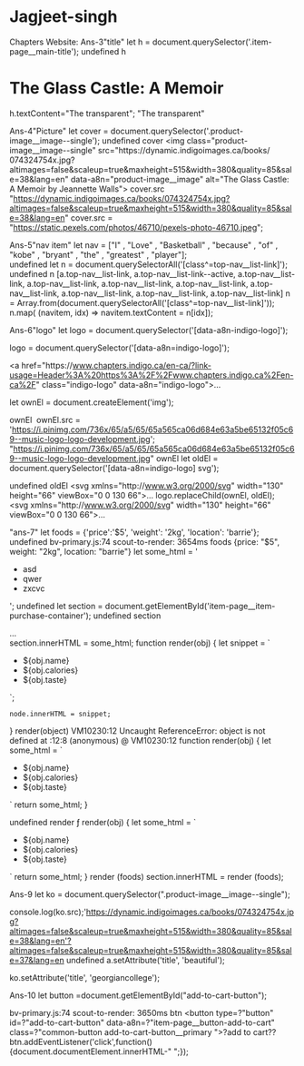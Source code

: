 # Jagjeet-singh
Chapters Website:
Ans-3"title"
let h = document.querySelector('.item-page__main-title');
undefined
h 
<h1 title=​"The Glass Castle:​ A Memoir" data-a8n=​"item-page__main-title" class=​"item-page__main-title" style=​"word-wrap:​ break-word;​">​The Glass Castle: A Memoir​</h1>​
h.textContent="The transparent";
"The transparent"

Ans-4"Picture"
let cover = document.querySelector('.product-image__image--single');
undefined
cover
<img class=​"product-image__image--single" src=​"https:​/​/​dynamic.indigoimages.ca/​books/​074324754x.jpg?altimages=false&scaleup=true&maxheight=515&width=380&quality=85&sale=38&lang=en" data-a8n=​"product-image__image" alt=​"The Glass Castle:​ A Memoir by Jeannette Walls">​
cover.src
"https://dynamic.indigoimages.ca/books/074324754x.jpg?altimages=false&scaleup=true&maxheight=515&width=380&quality=85&sale=38&lang=en"
cover.src = "https://static.pexels.com/photos/46710/pexels-photo-46710.jpeg";

Ans-5"nav item"
let nav = ["I" , "Love" , "Basketball" , "because" , "of" , "kobe" , "bryant" , "the" , "greatest" , "player"];    
undefined
let n = document.querySelectorAll('[class^=top-nav__list-link]');
undefined
n
 [a.top-nav__list-link, a.top-nav__list-link--active, a.top-nav__list-link, a.top-nav__list-link, a.top-nav__list-link, a.top-nav__list-link, a.top-nav__list-link, a.top-nav__list-link, a.top-nav__list-link, a.top-nav__list-link]
n = Array.from(document.querySelectorAll('[class^=top-nav__list-link]'));
n.map( (navitem, idx) => navitem.textContent = n[idx]);

Ans-6"logo"
let logo = document.querySelector('[data-a8n-indigo-logo]');

 logo = document.querySelector('[data-a8n=indigo-logo]');

<a href=​"https:​/​/​www.chapters.indigo.ca/​en-ca/​?link-usage=Header%3A%20https%3A%2F%2Fwww.chapters.indigo.ca%2Fen-ca%2F" class=​"indigo-logo" data-a8n=​"indigo-logo">​…​</a>​

let ownEl = document.createElement('img');


ownEl
<img>​
ownEl.src = 'https://i.pinimg.com/736x/65/a5/65/65a565ca06d684e63a5be65132f05c69--music-logo-logo-development.jpg';
"https://i.pinimg.com/736x/65/a5/65/65a565ca06d684e63a5be65132f05c69--music-logo-logo-development.jpg"
ownEl
let oldEl = document.querySelector('[data-a8n=indigo-logo] svg');

undefined
oldEl
<svg xmlns=​"http:​/​/​www.w3.org/​2000/​svg" width=​"130" height=​"66" viewBox=​"0 0 130 66">​…​</svg>​
logo.replaceChild(ownEl, oldEl);
<svg xmlns=​"http:​/​/​www.w3.org/​2000/​svg" width=​"130" height=​"66" viewBox=​"0 0 130 66">​…​</svg>​

"ans-7"
let foods = {'price':'$5', 'weight': '2kg', 'location': 'barrie'};
undefined
bv-primary.js:74 scout-to-render: 3654ms
foods
{price: "$5", weight: "2kg", location: "barrie"}
let some_html = '<ul> <li> asd</li> <li> qwer </li> <li> zxcvc </li> </ul>';
undefined
let section = document.getElementById('item-page__item-purchase-container');
undefined
section
<section class=​"item-purchase__container" id=​"item-page__item-purchase-container" aria-labelledby=​"product-purchase-label" data-a8n=​"item-purchase-container">​…​</section>​
section.innerHTML = some_html;
function render(obj) {
   let snippet = `
   <ul>
    <li>${obj.name}</li>
    <li>${obj.calories}</li>
    <li>${obj.taste}</li>
   </ul>
   `;

	node.innerHTML = snippet;
}
render(object)
VM10230:12 Uncaught ReferenceError: object is not defined
    at <anonymous>:12:8
(anonymous) @ VM10230:12
function render(obj) {
   let some_html = `
   <ul>
    <li>${obj.name}</li>
    <li>${obj.calories}</li>
    <li>${obj.taste}</li>
   </ul>
   `
return some_html;
}

undefined
render
ƒ render(obj) {
   let some_html = `
   <ul>
    <li>${obj.name}</li>
    <li>${obj.calories}</li>
    <li>${obj.taste}</li>
   </ul>
   `
return some_html;
}
render (foods)
section.innerHTML = render (foods);


Ans-9
let ko = document.querySelector(".product-image__image--single");


console.log(ko.src);'https://dynamic.indigoimages.ca/books/074324754x.jpg?altimages=false&scaleup=true&maxheight=515&width=380&quality=85&sale=38&lang=en'?altimages=false&scaleup=true&maxheight=515&width=380&quality=85&sale=37&lang=en
undefined
a.setAttribute('title', 'beautiful');


ko.setAttribute('title', 'georgiancollege');

Ans-10
let button =document.getElementById("add-to-cart-button");

bv-primary.js:74 scout-to-render: 3650ms
btn
<button type=?"button" id=?"add-to-cart-button" data-a8n=?"item-page__button-add-to-cart" class=?"common-button add-to-cart-button__primary ">?add to cart?</button>?
btn.addEventListener('click',function(){document.documentElement.innerHTML-" ";});
